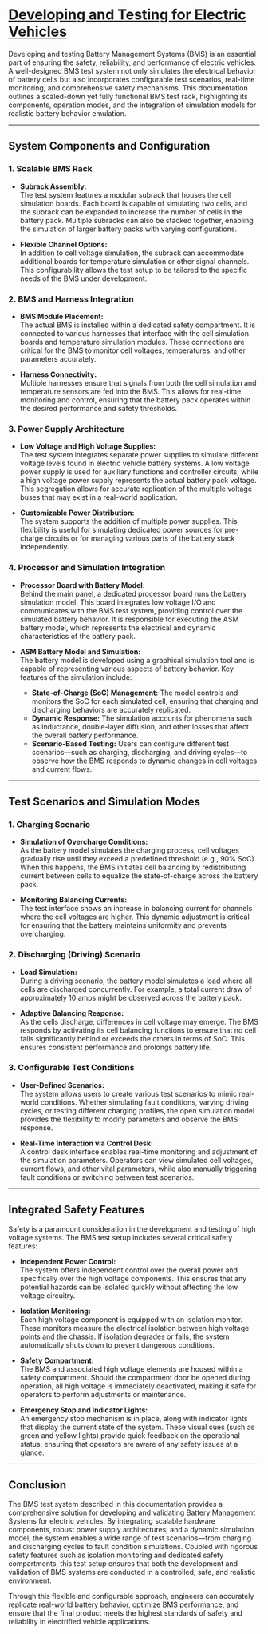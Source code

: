 # [Developing and Testing for Electric Vehicles](https://www.youtube.com/watch?v=4uK9Swk9VyU)

Developing and testing Battery Management Systems (BMS) is an essential part of ensuring the safety, reliability, and performance of electric vehicles. A well-designed BMS test system not only simulates the electrical behavior of battery cells but also incorporates configurable test scenarios, real-time monitoring, and comprehensive safety mechanisms. This documentation outlines a scaled-down yet fully functional BMS test rack, highlighting its components, operation modes, and the integration of simulation models for realistic battery behavior emulation.

---

## System Components and Configuration

### 1. Scalable BMS Rack

- **Subrack Assembly:**  
  The test system features a modular subrack that houses the cell simulation boards. Each board is capable of simulating two cells, and the subrack can be expanded to increase the number of cells in the battery pack. Multiple subracks can also be stacked together, enabling the simulation of larger battery packs with varying configurations.

- **Flexible Channel Options:**  
  In addition to cell voltage simulation, the subrack can accommodate additional boards for temperature simulation or other signal channels. This configurability allows the test setup to be tailored to the specific needs of the BMS under development.

### 2. BMS and Harness Integration

- **BMS Module Placement:**  
  The actual BMS is installed within a dedicated safety compartment. It is connected to various harnesses that interface with the cell simulation boards and temperature simulation modules. These connections are critical for the BMS to monitor cell voltages, temperatures, and other parameters accurately.

- **Harness Connectivity:**  
  Multiple harnesses ensure that signals from both the cell simulation and temperature sensors are fed into the BMS. This allows for real-time monitoring and control, ensuring that the battery pack operates within the desired performance and safety thresholds.

### 3. Power Supply Architecture

- **Low Voltage and High Voltage Supplies:**  
  The test system integrates separate power supplies to simulate different voltage levels found in electric vehicle battery systems. A low voltage power supply is used for auxiliary functions and controller circuits, while a high voltage power supply represents the actual battery pack voltage. This segregation allows for accurate replication of the multiple voltage buses that may exist in a real-world application.

- **Customizable Power Distribution:**  
  The system supports the addition of multiple power supplies. This flexibility is useful for simulating dedicated power sources for pre-charge circuits or for managing various parts of the battery stack independently.

### 4. Processor and Simulation Integration

- **Processor Board with Battery Model:**  
  Behind the main panel, a dedicated processor board runs the battery simulation model. This board integrates low voltage I/O and communicates with the BMS test system, providing control over the simulated battery behavior. It is responsible for executing the ASM battery model, which represents the electrical and dynamic characteristics of the battery pack.

- **ASM Battery Model and Simulation:**  
  The battery model is developed using a graphical simulation tool and is capable of representing various aspects of battery behavior. Key features of the simulation include:
  
  - **State-of-Charge (SoC) Management:** The model controls and monitors the SoC for each simulated cell, ensuring that charging and discharging behaviors are accurately replicated.
  - **Dynamic Response:** The simulation accounts for phenomena such as inductance, double-layer diffusion, and other losses that affect the overall battery performance.
  - **Scenario-Based Testing:** Users can configure different test scenarios—such as charging, discharging, and driving cycles—to observe how the BMS responds to dynamic changes in cell voltages and current flows.

---

## Test Scenarios and Simulation Modes

### 1. Charging Scenario

- **Simulation of Overcharge Conditions:**  
  As the battery model simulates the charging process, cell voltages gradually rise until they exceed a predefined threshold (e.g., 90% SoC). When this happens, the BMS initiates cell balancing by redistributing current between cells to equalize the state-of-charge across the battery pack.

- **Monitoring Balancing Currents:**  
  The test interface shows an increase in balancing current for channels where the cell voltages are higher. This dynamic adjustment is critical for ensuring that the battery maintains uniformity and prevents overcharging.

### 2. Discharging (Driving) Scenario

- **Load Simulation:**  
  During a driving scenario, the battery model simulates a load where all cells are discharged concurrently. For example, a total current draw of approximately 10 amps might be observed across the battery pack.

- **Adaptive Balancing Response:**  
  As the cells discharge, differences in cell voltage may emerge. The BMS responds by activating its cell balancing functions to ensure that no cell falls significantly behind or exceeds the others in terms of SoC. This ensures consistent performance and prolongs battery life.

### 3. Configurable Test Conditions

- **User-Defined Scenarios:**  
  The system allows users to create various test scenarios to mimic real-world conditions. Whether simulating fault conditions, varying driving cycles, or testing different charging profiles, the open simulation model provides the flexibility to modify parameters and observe the BMS response.
  
- **Real-Time Interaction via Control Desk:**  
  A control desk interface enables real-time monitoring and adjustment of the simulation parameters. Operators can view simulated cell voltages, current flows, and other vital parameters, while also manually triggering fault conditions or switching between test scenarios.

---

## Integrated Safety Features

Safety is a paramount consideration in the development and testing of high voltage systems. The BMS test setup includes several critical safety features:

- **Independent Power Control:**  
  The system offers independent control over the overall power and specifically over the high voltage components. This ensures that any potential hazards can be isolated quickly without affecting the low voltage circuitry.

- **Isolation Monitoring:**  
  Each high voltage component is equipped with an isolation monitor. These monitors measure the electrical isolation between high voltage points and the chassis. If isolation degrades or fails, the system automatically shuts down to prevent dangerous conditions.

- **Safety Compartment:**  
  The BMS and associated high voltage elements are housed within a safety compartment. Should the compartment door be opened during operation, all high voltage is immediately deactivated, making it safe for operators to perform adjustments or maintenance.

- **Emergency Stop and Indicator Lights:**  
  An emergency stop mechanism is in place, along with indicator lights that display the current state of the system. These visual cues (such as green and yellow lights) provide quick feedback on the operational status, ensuring that operators are aware of any safety issues at a glance.

---

## Conclusion

The BMS test system described in this documentation provides a comprehensive solution for developing and validating Battery Management Systems for electric vehicles. By integrating scalable hardware components, robust power supply architectures, and a dynamic simulation model, the system enables a wide range of test scenarios—from charging and discharging cycles to fault condition simulations. Coupled with rigorous safety features such as isolation monitoring and dedicated safety compartments, this test setup ensures that both the development and validation of BMS systems are conducted in a controlled, safe, and realistic environment.

Through this flexible and configurable approach, engineers can accurately replicate real-world battery behavior, optimize BMS performance, and ensure that the final product meets the highest standards of safety and reliability in electrified vehicle applications.
